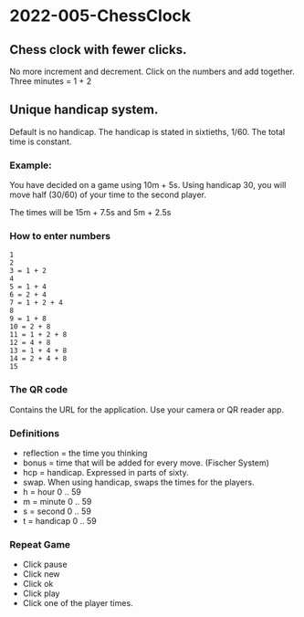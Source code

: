 # 2022-005-ChessClock

## Chess clock with fewer clicks.
No more increment and decrement. 
Click on the numbers and add together.
Three minutes = 1 + 2

## Unique handicap system.
Default is no handicap.
The handicap is stated in sixtieths, 1/60.
The total time is constant.

### Example:
You have decided on a game using 10m + 5s.
Using handicap 30, you will move half (30/60) of your time to the second player.

The times will be 15m + 7.5s and 5m + 2.5s

### How to enter numbers
```
1
2
3 = 1 + 2
4
5 = 1 + 4
6 = 2 + 4
7 = 1 + 2 + 4
8
9 = 1 + 8
10 = 2 + 8
11 = 1 + 2 + 8
12 = 4 + 8
13 = 1 + 4 + 8
14 = 2 + 4 + 8
15
```

### The QR code
Contains the URL for the application.
Use your camera or QR reader app.

### Definitions
* reflection = the time you thinking
* bonus = time that will be added for every move. (Fischer System)
* hcp = handicap. Expressed in parts of sixty.
* swap. When using handicap, swaps the times for the players.
* h = hour 0 .. 59
* m = minute 0 .. 59
* s = second 0 .. 59
* t = handicap 0 .. 59

### Repeat Game
* Click pause
* Click new
* Click ok
* Click play
* Click one of the player times.